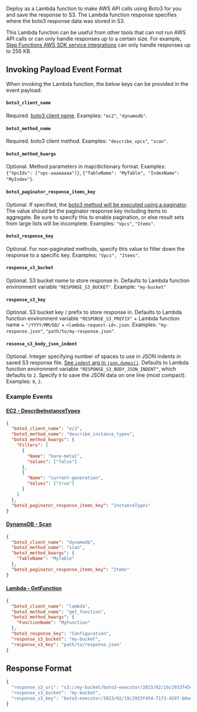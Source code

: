 Deploy as a Lambda function to make AWS API calls using Boto3 for you and save the response to S3. The Lambda function response specifies where the boto3 response data was stored in S3.

This Lambda function can be useful from other tools that can not run AWS API calls or can only handle responses up to a certain size. For example, [Step Functions AWS SDK service integrations](https://docs.aws.amazon.com/step-functions/latest/dg/supported-services-awssdk.html) can only handle responses up to 256 KB.

## Invoking Payload Event Format

When invoking the Lambda function, the below keys can be provided in the event payload:

#### `boto3_client_name`

Required. [boto3 client name](https://boto3.amazonaws.com/v1/documentation/api/latest/reference/services/index.html). Examples: `"ec2"`, `"dynamodb"`.

#### `boto3_method_name`

Required. boto3 client method. Examples: `"describe_vpcs"`, `"scan"`.

#### `boto3_method_kwargs`

Optional. Method parameters in map/dictionary format. Examples: `{"VpcIds": ["vpc-aaaaaaaa"]}`, `{"TableName": "MyTable", "IndexName": "MyIndex"}`.

#### `boto3_paginator_response_items_key`

Optional. If specified, the [boto3 method will be executed using a paginator](https://boto3.amazonaws.com/v1/documentation/api/latest/guide/paginators.html). The value should be the paginator response key including items to aggregate. Be sure to specify this to enable pagination, or else result sets from large lists will be incomplete. Examples: `"Vpcs"`, `"Items"`.

#### `boto3_response_key`

Optional. For non-paginated methods, specify this value to filter down the response to a specific key. Examples: `"Vpcs", "Items"`.

#### `response_s3_bucket`

Optional. S3 bucket name to store response in. Defaults to Lambda function environment variable `"RESPONSE_S3_BUCKET"`. Example: `"my-bucket"`

#### `response_s3_key`

Optional. S3 bucket key / prefix to store response in. Defaults to Lambda function environment variable `"RESPONSE_S3_PREFIX"` + Lambda function name + `"/YYYY/MM/DD/` + `<lambda-request-id>.json`. Examples: `"my-response.json"`, `"path/to/my-response.json"`.

#### `resonse_s3_body_json_indent`

Optional. Integer specifying number of spaces to use in JSON indents in saved S3 response file. [See `indent` arg in `json.dumps()`](https://docs.python.org/3.9/library/json.html#json.dumps). Defaults to Lambda function environment variable `"RESPONSE_S3_BODY_JSON_INDENT"`, which defaults to `2`. Specify `0` to save the JSON data on one line (most compact). Examples: `0`, `2`.

### Example Events

#### [EC2 - DescribeInstanceTypes](https://boto3.amazonaws.com/v1/documentation/api/latest/reference/services/ec2/client/describe_instance_types.html)
```json
{
  "boto3_client_name": "ec2",
  "boto3_method_name": "describe_instance_types",
  "boto3_method_kwargs": {
    "Filters": [
      {
        "Name": "bare-metal",
        "Values": ["false"]
      },
      {
        "Name": "current-generation",
        "Values": ["true"]
      }
    ]
  },
  "boto3_paginator_response_items_key": "InstanceTypes"
}
```

#### [DynamoDB - Scan](https://boto3.amazonaws.com/v1/documentation/api/latest/reference/services/dynamodb/paginator/Scan.html)
```json
{
  "boto3_client_name": "dynamodb",
  "boto3_method_name": "scan",
  "boto3_method_kwargs": {
    "TableName": "MyTable"
  },
  "boto3_paginator_response_items_key": "Items"
}
```

#### [Lambda - GetFunction](https://boto3.amazonaws.com/v1/documentation/api/latest/reference/services/lambda/client/get_function.html)
```json
{
  "boto3_client_name": "lambda",
  "boto3_method_name": "get_function",
  "boto3_method_kwargs": {
    "FunctionName": "MyFunction"
  },
  "boto3_response_key": "Configuration",
  "response_s3_bucket": "my-bucket",
  "response_s3_key": "path/to/response.json"
}
```

## Response Format

```javascript
{
  "response_s3_uri": "s3://my-bucket/boto3-executor/2023/02/19/2933f454-71f3-4297-b0ac-81fccc410403.json",
  "response_s3_bucket": "my-bucket",
  "response_s3_key": "boto3-executor/2023/02/19/2933f454-71f3-4297-b0ac-81fccc410403.json"
}
```
